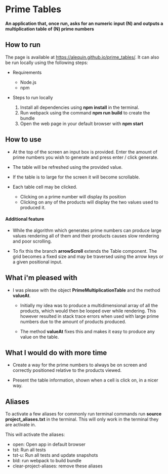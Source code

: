 # Prime Tables
**An application that, once run, asks for an numeric input (N) and outputs a multiplication table of (N) prime numbers**

## How to run

The page is available at https://alequin.github.io/prime_tables/. It can also be run locally using the following steps:

* Requirements
  * Node.js
  * npm


* Steps to run locally
  1. Install all dependencies using **npm install** in the terminal.
  2. Run webpack using the command **npm run build** to create the bundle
  3. Open the web page in your default browser with **npm start**

## How to use
* At the top of the screen an input box is provided. Enter the amount of prime numbers you wish to generate and press enter / click generate.

* The table will be refreshed using the provided value.

* If the table is to large for the screen it will become scrollable.

* Each table cell may be clicked.
  * Clicking on a prime number will display its position
  * Clicking on any of the products will display the two values used to produced it.

#### Additional feature
* While the algorithm which generates prime numbers can produce
large values rendering all of them and their products causes slow rendering and poor scrolling.

* To fix this the branch **arrowScroll** extends the Table component. The grid becomes a fixed size and may be traversed using the arrow keys or a given positional input.

## What i'm pleased with
* I was please with the object **PrimeMultiplicationTable** and the method **valueAt**.
  * Initially my idea was to produce a multidimensional array of all the products, which would then be looped over while rendering. This however resulted in stack trace errors when used with large prime numbers due to the amount of products produced.

  * The method **valueAt** fixes this and makes it easy to produce any value on the table.

## What I would do with more time
* Create a way for the prime numbers to always be on screen and correctly positioned relative to the products viewed.

* Present the table information, shown when a cell is click on, in a nicer way.

## Aliases

To activate a few aliases for commonly run terminal commands run **source project_aliases.txt** in the terminal. This will only work in the terminal they are activate in.

This will activate the aliases:
* open: Open app in default browser
* tst: Run all tests
* tst-u: Run all tests and update snapshots
* bld: run webpack to build bundle
* clear-project-aliases: remove these aliases
